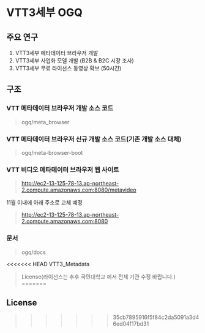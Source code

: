 # VTT3세부 OGQ
## 주요 연구
  1. VTT3세부 메타데이터 브라우저 개발
  2. VTT3세부 사업화 모델 개발 (B2B & B2C 시장 조사)
  3. VTT3세부 무료 라이선스 동영상 확보 (50시간)

  
## 구조

### VTT 메타데이터 브라우저 개발 소스 코드
>ogq/meta_browser

### VTT 메타데이터 브라우저 신규 개발 소스 코드(기존 개발 소스 대체)
>ogq/meta-browser-boot

### VTT 비디오 메타데이터 브라우저 웹 사이트
>http://ec2-13-125-78-13.ap-northeast-2.compute.amazonaws.com:8080/metavideo

11월 이내에 아래 주소로 교체 예정
>http://ec2-13-125-78-13.ap-northeast-2.compute.amazonaws.com:8080

### 문서
>ogq/docs

<<<<<<< HEAD
VTT3_Metadata

>License(라이선스는 추후 국민대학교 에서 전체 기관 수정 바랍니다.)
=======
## License
>>>>>>> 35cb7895916f5f84c2da5091a3d46ed04f17bd31
